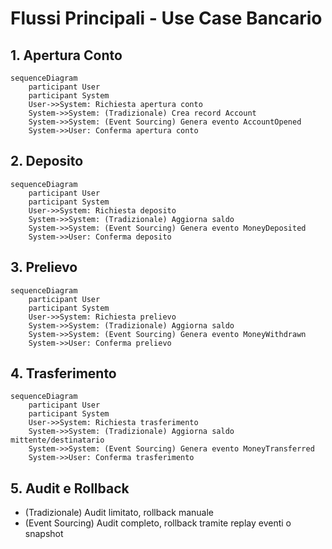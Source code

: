 # Flussi Principali - Use Case Bancario

## 1. Apertura Conto
```mermaid
sequenceDiagram
    participant User
    participant System
    User->>System: Richiesta apertura conto
    System->>System: (Tradizionale) Crea record Account
    System->>System: (Event Sourcing) Genera evento AccountOpened
    System->>User: Conferma apertura conto
```

## 2. Deposito
```mermaid
sequenceDiagram
    participant User
    participant System
    User->>System: Richiesta deposito
    System->>System: (Tradizionale) Aggiorna saldo
    System->>System: (Event Sourcing) Genera evento MoneyDeposited
    System->>User: Conferma deposito
```

## 3. Prelievo
```mermaid
sequenceDiagram
    participant User
    participant System
    User->>System: Richiesta prelievo
    System->>System: (Tradizionale) Aggiorna saldo
    System->>System: (Event Sourcing) Genera evento MoneyWithdrawn
    System->>User: Conferma prelievo
```

## 4. Trasferimento
```mermaid
sequenceDiagram
    participant User
    participant System
    User->>System: Richiesta trasferimento
    System->>System: (Tradizionale) Aggiorna saldo mittente/destinatario
    System->>System: (Event Sourcing) Genera evento MoneyTransferred
    System->>User: Conferma trasferimento
```

## 5. Audit e Rollback
- (Tradizionale) Audit limitato, rollback manuale
- (Event Sourcing) Audit completo, rollback tramite replay eventi o snapshot 

